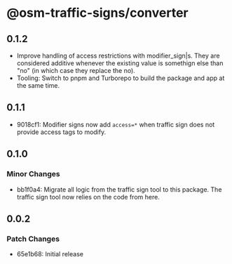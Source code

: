 # @osm-traffic-signs/converter

## 0.1.2

- Improve handling of access restrictions with modifier_sign|s. They are considered additive whenever the existing value is somethign else than "no" (in which case they replace the no).
- Tooling: Switch to pnpm and Turborepo to build the package and app at the same time.

## 0.1.1

- 9018cf1: Modifier signs now add `access=*` when traffic sign does not provide access tags to modify.

## 0.1.0

### Minor Changes

- bb1f0a4: Migrate all logic from the traffic sign tool to this package. The traffic sign tool now relies on the code from here.

## 0.0.2

### Patch Changes

- 65e1b68: Initial release
